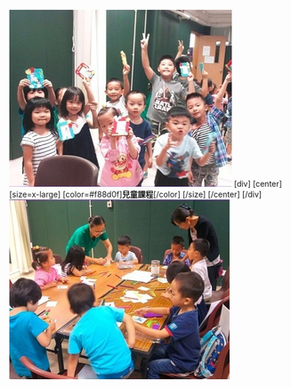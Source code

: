 ![](childrens1.jpg)
[div]
[center]
[size=x-large]
[color=#f88d0f]**兒童課程**[/color]
[/size]
[/center]
[/div]
![](childrens2.jpg)
